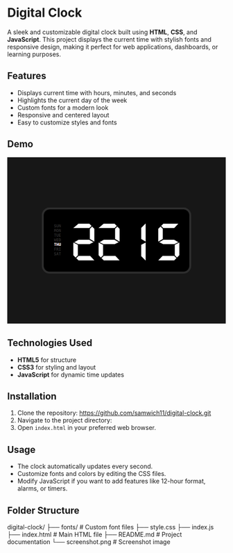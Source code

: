 # Digital Clock

A sleek and customizable digital clock built using **HTML**, **CSS**, and **JavaScript**. This project displays the current time with stylish fonts and responsive design, making it perfect for web applications, dashboards, or learning purposes.

## Features

- Displays current time with hours, minutes, and seconds
- Highlights the current day of the week
- Custom fonts for a modern look
- Responsive and centered layout
- Easy to customize styles and fonts

## Demo

![Digital Clock Screenshot](screenshot.png)  

## Technologies Used

- **HTML5** for structure
- **CSS3** for styling and layout
- **JavaScript** for dynamic time updates

## Installation

1. Clone the repository:
   https://github.com/samwich11/digital-clock.git
2. Navigate to the project directory:
3. Open `index.html` in your preferred web browser.

## Usage

- The clock automatically updates every second.
- Customize fonts and colors by editing the CSS files.
- Modify JavaScript if you want to add features like 12-hour format, alarms, or timers.

## Folder Structure
digital-clock/
├── fonts/ # Custom font files
├── style.css
├── index.js
├── index.html # Main HTML file
├── README.md # Project documentation
└── screenshot.png # Screenshot image
